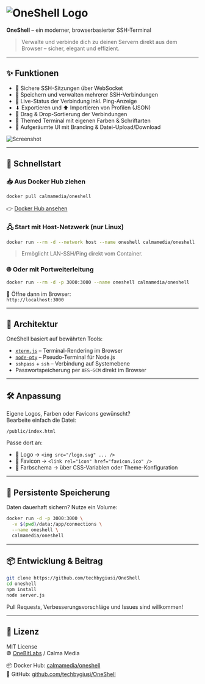# ![OneShell Logo](https://onebitlabs.net/images/oneshell.png)  
**OneShell** – ein moderner, browserbasierter SSH-Terminal

> Verwalte und verbinde dich zu deinen Servern direkt aus dem Browser – sicher, elegant und effizient.

---

## ✨ Funktionen

- 🔐 Sichere SSH-Sitzungen über WebSocket
- 💾 Speichern und verwalten mehrerer SSH-Verbindungen
- 📡 Live-Status der Verbindung inkl. Ping-Anzeige
- ⬇ Exportieren und ⬆ Importieren von Profilen (JSON)
- 🧲 Drag & Drop-Sortierung der Verbindungen
- 🎨 Themed Terminal mit eigenen Farben & Schriftarten
- 📁 Aufgeräumte UI mit Branding & Datei-Upload/Download

![Screenshot](https://github.com/user-attachments/assets/b660c0b6-519e-43f3-90af-b67d9ba46644)

---

## 🚀 Schnellstart

### 📥 Aus Docker Hub ziehen

```bash
docker pull calmamedia/oneshell
```

👉 [Docker Hub ansehen](https://hub.docker.com/r/calmamedia/oneshell)

### 🖧 Start mit Host-Netzwerk (nur Linux)

```bash
docker run --rm -d --network host --name oneshell calmamedia/oneshell
```

> Ermöglicht LAN-SSH/Ping direkt vom Container.

### 🌐 Oder mit Portweiterleitung

```bash
docker run --rm -d -p 3000:3000 --name oneshell calmamedia/oneshell
```

🔗 Öffne dann im Browser:  
`http://localhost:3000`

---

## 🧠 Architektur

OneShell basiert auf bewährten Tools:

- [`xterm.js`](https://xtermjs.org/) – Terminal-Rendering im Browser
- [`node-pty`](https://github.com/microsoft/node-pty) – Pseudo-Terminal für Node.js
- `sshpass` + `ssh` – Verbindung auf Systemebene
- Passwortspeicherung per `AES-GCM` direkt im Browser

---

## 🛠️ Anpassung

Eigene Logos, Farben oder Favicons gewünscht?  
Bearbeite einfach die Datei:

```plaintext
/public/index.html
```

Passe dort an:

- 🔄 Logo → `<img src="/logo.svg" ... />`
- 🎨 Favicon → `<link rel="icon" href="favicon.ico" />`
- 🌈 Farbschema → über CSS-Variablen oder Theme-Konfiguration

---

## 📂 Persistente Speicherung

Daten dauerhaft sichern? Nutze ein Volume:

```bash
docker run -d -p 3000:3000 \
  -v $(pwd)/data:/app/connections \
  --name oneshell \
  calmamedia/oneshell
```

---

## 📦 Entwicklung & Beitrag

```bash
git clone https://github.com/techbygiusi/OneShell
cd oneshell
npm install
node server.js
```

Pull Requests, Verbesserungsvorschläge und Issues sind willkommen!

---

## 📝 Lizenz

MIT License  
© [OneBitLabs](https://onebitlabs.net) / Calma Media

📦 Docker Hub: [calmamedia/oneshell](https://hub.docker.com/r/calmamedia/oneshell)  
🔗 GitHub: [github.com/techbygiusi/OneShell](https://github.com/techbygiusi/OneShell)
